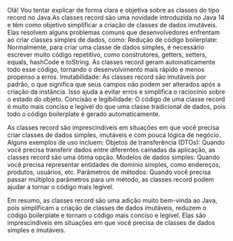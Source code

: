 Olá! Vou tentar explicar de forma clara e objetiva sobre as classes do tipo record no Java.As classes record são uma novidade introduzida no Java 14 e têm como objetivo simplificar a criação de classes de dados imutáveis. Elas resolvem alguns problemas comuns que desenvolvedores enfrentam ao criar classes simples de dados, como:
Redução de código boilerplate: Normalmente, para criar uma classe de dados simples, é necessário escrever muito código repetitivo, como construtores, getters, setters, equals, hashCode e toString. As classes record geram automaticamente todo esse código, tornando o desenvolvimento mais rápido e menos propenso a erros.
Imutabilidade: As classes record são imutáveis por padrão, o que significa que seus campos não podem ser alterados após a criação da instância. Isso ajuda a evitar erros e simplifica o raciocínio sobre o estado do objeto.
Concisão e legibilidade: O código de uma classe record é muito mais conciso e legível do que uma classe tradicional de dados, pois todo o código boilerplate é gerado automaticamente.

As classes record são imprescindíveis em situações em que você precisa criar classes de dados simples, imutáveis e com pouca lógica de negócio. Alguns exemplos de uso incluem:
Objetos de transferência (DTOs): Quando você precisa transferir dados entre diferentes camadas da aplicação, as classes record são uma ótima opção.
Modelos de dados simples: Quando você precisa representar entidades de domínio simples, como endereços, produtos, usuários, etc.
Parâmetros de métodos: Quando você precisa passar múltiplos parâmetros para um método, as classes record podem ajudar a tornar o código mais legível.

Em resumo, as classes record são uma adição muito bem-vinda ao Java, pois simplificam a criação de classes de dados imutáveis, reduzem o código boilerplate e tornam o código mais conciso e legível. Elas são imprescindíveis em situações em que você precisa de classes de dados simples e imutáveis.